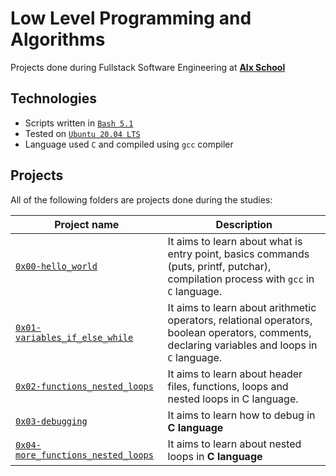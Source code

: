 # Low Level Programming and Algorithms

Projects done during Fullstack Software Engineering at [**Alx School**](https://www.alxafrica.com/)

## Technologies

-   Scripts written in [`Bash 5.1`](https://www.gnu.org/software/bash/)
-   Tested on [`Ubuntu 20.04 LTS`](https://ubuntu.com/download/desktop)
-   Language used `C` and compiled using `gcc` compiler

## Projects

All of the following folders are projects done during the studies:

| Project name                           | Description                                                                                                                          |
| -------------------------------------- | ------------------------------------------------------------------------------------------------------------------------------------ |
| [`0x00-hello_world`](0x00-hello_world) | It aims to learn about what is entry point, basics commands (puts, printf, putchar), compilation process with `gcc` in `C` language. |
| [`0x01-variables_if_else_while`](0x00-variables_if_else_while) | It aims to learn about arithmetic operators, relational operators, boolean operators, comments, declaring variables and loops in `C` language.  |
| [`0x02-functions_nested_loops`](0x02-functions_nested_loops) | It aims to learn about header files, functions, loops and nested loops in C language. |
| [`0x03-debugging`](0x03-debugging) | It aims to learn how to debug in **C language** |
| [`0x04-more_functions_nested_loops`](0x04-more_functions_nested_loops) | It aims to learn about nested loops in **C language** |
